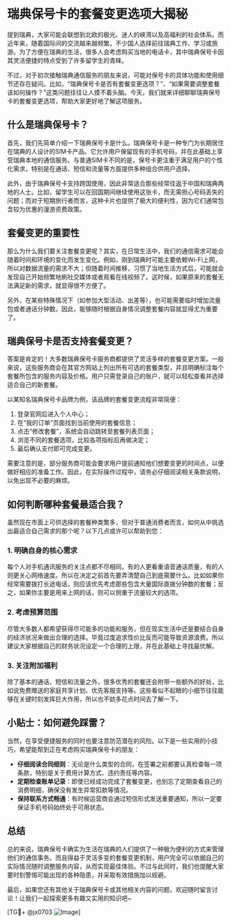 # 瑞典保号卡的套餐变更选项大揭秘

提到瑞典，大家可能会联想到北欧的极光、迷人的峡湾以及高福利的社会体系。而近年来，随着国际间的交流越来越频繁，不少国人选择前往瑞典工作、学习或旅游。为了方便在瑞典的生活，很多人会考虑购买当地的电话卡，其中瑞典保号卡因其灵活便捷的特点受到了许多留学生的青睐。

不过，对于初次接触瑞典通信服务的朋友来说，可能对保号卡的具体功能和使用细节还存在疑问。比如，“瑞典保号卡是否有套餐变更选项？”、“如果需要调整套餐该如何操作？”这类问题往往让人摸不着头脑。今天，我们就来详细聊聊瑞典保号卡的套餐变更选项，帮助大家更好地了解这项服务。

## 什么是瑞典保号卡？

首先，我们先简单介绍一下瑞典保号卡是什么。瑞典保号卡是一种专门为长期居住在瑞典的人设计的SIM卡产品。它允许用户保留现有的手机号码，并在此基础上享受瑞典本地的通信服务。与普通SIM卡不同的是，保号卡更注重于满足用户的个性化需求，特别是在通话、短信和流量等方面提供多种组合供用户选择。

此外，由于瑞典保号卡支持跨国使用，因此非常适合那些经常往返于中国和瑞典两地的人士。比如，留学生可以在回国期间继续使用这张卡，而无需担心号码丢失的问题；而对于短期旅行者而言，这种卡片也提供了极大的便利性，因为它们通常包含较为优惠的漫游资费政策。

## 套餐变更的重要性

那么为什么我们要关注套餐变更呢？其实，在日常生活中，我们的通信需求可能会随着时间和环境的变化而发生变化。例如，刚到瑞典时可能主要依赖Wi-Fi上网，所以对数据流量的需求不大；但随着时间推移，习惯了当地生活方式后，可能就会发现自己开始频繁地刷社交媒体或者观看在线视频了。这时候，如果原来的套餐无法满足新的需求，就显得很不方便了。

另外，在某些特殊情况下（如参加大型活动、出差等），也可能需要临时增加流量包或者通话分钟数。因此，能够随时根据自身情况调整套餐内容就显得尤为重要了。

## 瑞典保号卡是否支持套餐变更？

答案是肯定的！大多数瑞典保号卡服务商都提供了灵活多样的套餐变更方案。一般来说，这些服务商会在其官方网站上列出所有可选的套餐类型，并且明确标注每个套餐所包含的服务内容及价格。用户只需登录自己的账户，就可以轻松查看并选择适合自己的新套餐。

以某知名瑞典保号卡品牌为例，该品牌的套餐变更流程非常简便：
1. 登录官网后进入个人中心；
2. 在“我的订单”页面找到当前使用的套餐信息；
3. 点击“修改套餐”，系统会自动跳转至套餐列表页面；
4. 浏览不同的套餐选项，比较各项指标后再做决定；
5. 最后确认支付即可完成变更。

需要注意的是，部分服务商可能会要求用户提前通知他们想要变更的时间点，以便做好相应的准备工作。因此，在实际操作过程中，请务必仔细阅读相关条款说明，以免出现不必要的麻烦。

## 如何判断哪种套餐最适合我？

虽然现在市面上可供选择的套餐种类繁多，但对于普通消费者而言，如何从中挑选出最适合自己需求的那个呢？以下几点或许可以帮助到您：

### 1. 明确自身的核心需求
每个人对手机通讯服务的关注点都不尽相同。有的人更看重语音通话质量，有的人则更关心网络速度。所以在决定之前首先要弄清楚自己到底需要什么。比如如果你经常需要拨打长途电话，则应该优先考虑那些包含大量国际直拨分钟数的套餐；反之，如果你主要是用来上网的话，则可以侧重于流量较大的选项。

### 2. 考虑预算范围
尽管大多数人都希望获得尽可能多的功能和服务，但在现实生活中还是要结合自身的经济状况来做出合理的选择。毕竟过度追求性价比反而可能导致资源浪费。所以建议大家根据自己的财务状况设定一个合理的上限，并在此基础上寻找最优解。

### 3. 关注附加福利
除了基本的通话、短信和流量之外，很多优秀的套餐还会附带一些额外的好处，比如说免费赠送的家庭共享计划、优先客服支持等。这些看似不起眼的小细节往往能够在关键时刻发挥巨大作用，所以也不妨多花点时间去了解一下。

## 小贴士：如何避免踩雷？

当然，在享受便捷服务的同时也要注意防范潜在的风险。以下是一些实用的小技巧，希望能帮到正在考虑购买瑞典保号卡的朋友：

- **仔细阅读合同细则**：无论是什么类型的合同，在签署之前都要认真检查每一项条款，特别是关于费用计算方式、违约责任等内容。
- **定期检查账单记录**：即使已经成功完成了套餐变更，也别忘了定期查看自己的消费明细，确保没有发生异常扣款等情况。
- **保持联系方式畅通**：有时候运营商会通过短信形式发送重要通知，所以一定要保证手机号码始终处于可用状态。

## 总结

总的来说，瑞典保号卡确实为生活在瑞典的人们提供了一种极为便利的方式来管理他们的通信事务。而且得益于灵活多变的套餐变更机制，用户完全可以依据自己的实际情况随时调整服务内容，从而实现最佳体验。不过与此同时，我们也提醒大家要时刻警惕可能出现的各种隐患，并采取有效措施加以规避。

最后，如果您还有其他关于瑞典保号卡或其他相关内容的问题，欢迎随时留言讨论！让我们一起探索更多有趣又实用的知识吧~

[TG💪+ @jx0703 ![Image](https://github.com/user-attachments/assets/dbca1d08-cadb-493c-b0ec-ad6f7a83f270)]